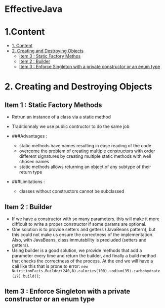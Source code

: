 # EffectiveJava

# 1.Content


- [1. Content](#1-content)
- [2. Creating and Destroying Objects](#2-creating-and-destroying-objects)
	 -	[Item 3 : Static Factory Methos ](#item-1--static-factory-methods)
	 -	[Item 2 : Builder](#item-2--builder) 
	 -	[Item 3 : Enforce Singleton with a private constructor or an enum type](#item-3--enforce-singleton-with-a-private-constructor-or-an-enum-type)


# 2. Creating and Destroying Objects
## Item 1 : Static Factory Methods 
* Retrun an instance of a class via a static method 
* Traditionnaly we use public contructor to do the same job

* ###Advantages :
	* static methods have names resulting in ease reading of the code 
	* overcome the problem of creating multiple constructors with order different signatures by creating multiple static methods with well chosen names  
	* static methods allows returning an object of any subtype of their return type

* ###Limitations : 
	* classes without constructors cannot be subclassed
	
## Item 2 : Builder
*   If we have a constructor with so many parameters, this will make it more difficult to write a proper constructor if some params are optional.
*   One solution is to provide setters and getters (JavaBeans pattern), but this could not make us ensure the correctness of the implementation. Also, with JavaBeans, class immutability is precluded (setters and getters).
*   Using builder is a good solution, we provide methods that add a parameter every time and return the builder, and finally a build method that checks the correctness of the process. At the end we will have a call like this that is prone to error:
`new NutritionFacts.Builder(240,8).calories(100).sodium(35).carbohydrate(27).build()`;
## Item 3 : Enforce Singleton with a private constructor or an enum type
